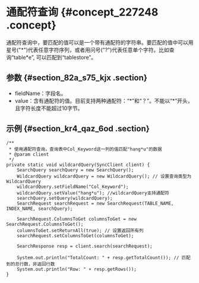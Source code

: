 # 通配符查询 {#concept_227248 .concept}

通配符查询中，要匹配的值可以是一个带有通配符的字符串。要匹配的值中可以用星号\("\*"\)代表任意字符序列，或者用问号\("?"\)代表任意单个字符。比如查询“table\*e”, 可以匹配到“tablestore”。

## 参数 {#section_82a_s75_kjx .section}

-   fieldName：字段名。
-   value：含有通配符的值。目前支持两种通配符：“\*”和“？”。不能以“\*”开头，且字符长度不能超过10字节。

## 示例 {#section_kr4_qaz_6od .section}

``` {#codeblock_t0i_gmf_pn2}
/**
 * 使用通配符查询，查询表中Col_Keyword这一列的值匹配"hang*u"的数据
 * @param client
 */
private static void wildcardQuery(SyncClient client) {
    SearchQuery searchQuery = new SearchQuery();
    WildcardQuery wildcardQuery = new WildcardQuery(); // 设置查询类型为WildcardQuery
    wildcardQuery.setFieldName("Col_Keyword");
    wildcardQuery.setValue("hang*u"); //wildcardQuery支持通配符
    searchQuery.setQuery(wildcardQuery);
    SearchRequest searchRequest = new SearchRequest(TABLE_NAME, INDEX_NAME, searchQuery);

    SearchRequest.ColumnsToGet columnsToGet = new SearchRequest.ColumnsToGet();
    columnsToGet.setReturnAll(true); // 设置返回所有列
    searchRequest.setColumnsToGet(columnsToGet);

    SearchResponse resp = client.search(searchRequest);

    System.out.println("TotalCount: " + resp.getTotalCount()); // 匹配到的总行数，非返回行数
    System.out.println("Row: " + resp.getRows());
}
```

